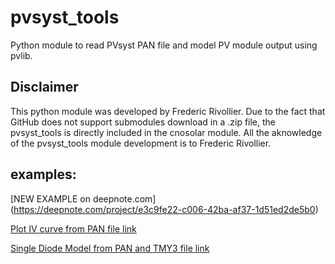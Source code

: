 # pvsyst_tools
 Python module to read PVsyst PAN file and model PV module output using pvlib.
 
## Disclaimer
 This python module was developed by Frederic Rivollier. Due to the fact that GitHub does not support submodules download in a .zip file, the pvsyst_tools is directly included in the cnosolar module. All the aknowledge of the pvsyst_tools module development is to Frederic Rivollier.

## examples: 

[NEW EXAMPLE on deepnote.com] (https://deepnote.com/project/e3c9fe22-c006-42ba-af37-1d51ed2de5b0)

[Plot IV curve from PAN file link](https://nbviewer.jupyter.org/github/frivollier/pvsyst_tools/blob/master/docs/PVSYST%20IV%20Curves%20from%20PAN.ipynb)

[Single Diode Model from PAN and TMY3 file link](https://nbviewer.jupyter.org/github/frivollier/pvsyst_tools/blob/master/docs/PVSYST_tmy_to_power.ipynb)
      
      
      
